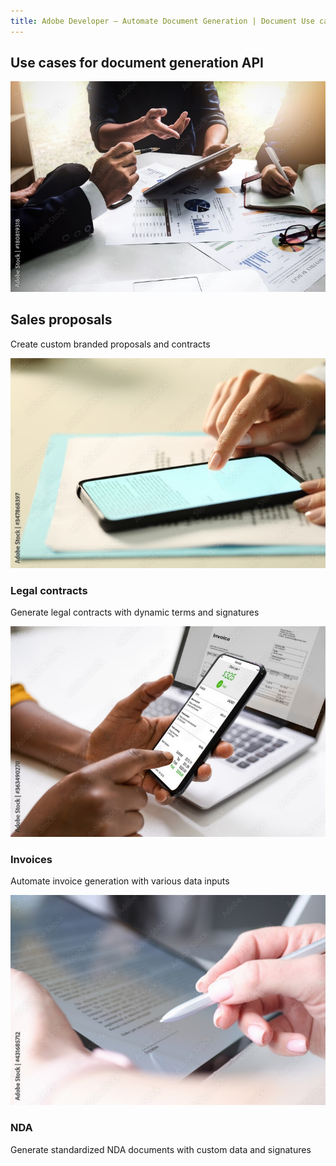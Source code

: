 ```yaml
---
title: Adobe Developer — Automate Document Generation | Document Use case | Adobe
---
```


<TitleBlock slots="heading" theme="lightest" className="titleBlock-align-left"/>

## Use cases for document generation API

<ResourceCard slots="link, image, heading, text" width="25%" theme='lightest' />

[](use-cases)

![discovery_banner_img](../images/sales-proposals.jpg)

## Sales proposals
Create custom branded proposals and contracts


<ResourceCard slots="link, image, heading, text" width="25%" theme='lightest' />

[](use-cases/agreements-and-contracts/legal-contracts)

![discovery_banner_img](../images/legal-contracts.jpg)

### Legal contracts
Generate legal contracts with dynamic terms and signatures


<ResourceCard slots="link, image, heading, text" width="25%" theme='lightest' />

[](use-cases/financial/invoices)

![discovery_banner_img](../images/invoice.jpg)

### Invoices
Automate invoice generation with various data inputs


<ResourceCard slots="link, image, heading, text" width="25%" theme='lightest' />

[](use-cases/agreements-and-contracts/nda-creation)

![discovery_banner_img](../images/nda.jpg)

### NDA
Generate standardized NDA documents with custom data and signatures

